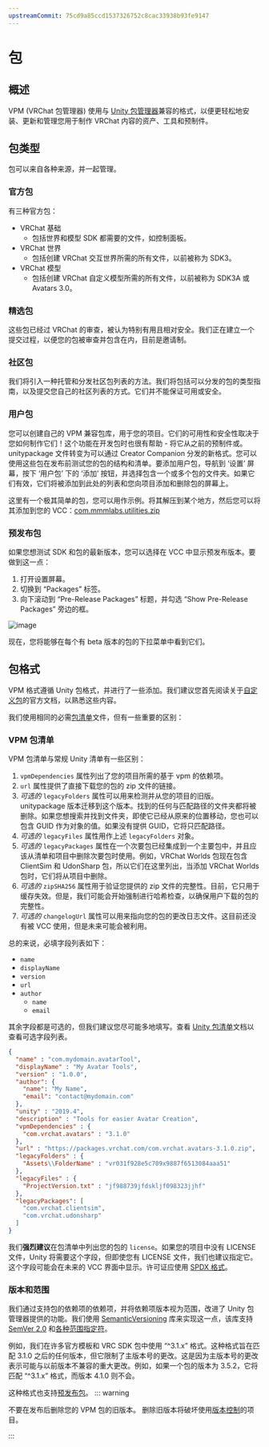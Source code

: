 ```yaml
---
upstreamCommit: 75cd9a85ccd1537326752c8cac33938b93fe9147
---
```


# 包

## 概述
VPM (VRChat 包管理器) 使用与 [Unity 包管理器](https://docs.unity3d.com/2019.4/Documentation/Manual/Packages.html)兼容的格式，以便更轻松地安装、更新和管理您用于制作 VRChat 内容的资产、工具和预制件。

## 包类型
包可以来自各种来源，并一起管理。
### 官方包
有三种官方包：
* VRChat 基础
  * 包括世界和模型 SDK 都需要的文件，如控制面板。
* VRChat 世界
  * 包括创建 VRChat 交互世界所需的所有文件，以前被称为 SDK3。
* VRChat 模型
  * 包括创建 VRChat 自定义模型所需的所有文件，以前被称为 SDK3A 或 Avatars 3.0。

### 精选包
这些包已经过 VRChat 的审查，被认为特别有用且相对安全。我们正在建立一个提交过程，以便您的包被审查并包含在内，目前是邀请制。

### 社区包
我们将引入一种托管和分发社区包列表的方法。我们将包括可以分发的包的类型指南，以及提交您自己的社区列表的方式。它们并不能保证可用或安全。

### 用户包
您可以创建自己的 VPM 兼容包库，用于您的项目。它们的可用性和安全性取决于您如何制作它们！这个功能在开发包时也很有帮助 - 将它从之前的预制件或。unitypackage 文件转变为可以通过 Creator Companion 分发的新格式。您可以使用这些包在发布前测试您的包的结构和清单。要添加用户包，导航到 ‘设置’ 屏幕，按下 ‘用户包’ 下的 ‘添加’ 按钮，并选择包含一个或多个包的文件夹。如果它们有效，它们将被添加到此处的列表和您向项目添加和删除包的屏幕上。

这里有一个极其简单的包，您可以用作示例。将其解压到某个地方，然后您可以将其添加到您的 VCC：[com.mmmlabs.utilities.zip](https://github.com/vrchat/packages/releases/download/3.0.3/com.mmmlabs.utilities.zip)

### 预发布包
如果您想测试 SDK 和包的最新版本，您可以选择在 VCC 中显示预发布版本。要做到这一点：
1. 打开设置屏幕。
2. 切换到 “Packages” 标签。
3. 向下滚动到 “Pre-Release Packages” 标题，并勾选 “Show Pre-Release Packages” 旁边的框。

![image](https://user-images.githubusercontent.com/737888/234437096-5c3013e9-c957-40ff-aba4-86cf3839750b.png)

现在，您将能够在每个有 beta 版本的包的下拉菜单中看到它们。

## 包格式
VPM 格式遵循 Unity 包格式，并进行了一些添加。我们建议您首先阅读关于[自定义包](https://docs.unity3d.com/2019.4/Documentation/Manual/CustomPackages.html)的官方文档，以熟悉这些内容。

我们使用相同的必需[包清单](https://docs.unity3d.com/2019.4/Documentation/Manual/upm-manifestPkg.html)文件，但有一些重要的区别：

### VPM 包清单
VPM 包清单与常规 Unity 清单有一些区别：

1. `vpmDependencies` 属性列出了您的项目所需的基于 vpm 的依赖项。
2. `url` 属性提供了直接下载您的包的 zip 文件的链接。
3. _可选的_ `legacyFolders` 属性可以用来检测并从您的项目的旧版。unitypackage 版本迁移到这个版本。找到的任何与匹配路径的文件夹都将被删除。如果您想搜索并找到文件夹，即使它已经从原来的位置移动，您也可以包含 GUID 作为对象的值。如果没有提供 GUID，它将只匹配路径。
4. _可选的_ `legacyFiles` 属性用作上述 `legacyFolders` 对象。
5. _可选的_ `legacyPackages` 属性在一个次要包已经集成到一个主要包中，并且应该从清单和项目中删除次要包时使用。例如，VRChat Worlds 包现在包含 ClientSim 和 UdonSharp 包，所以它们在这里列出，当添加 VRChat Worlds 包时，它们将从项目中删除。
6. _可选的_ `zipSHA256` 属性用于验证您提供的 zip 文件的完整性。目前，它只用于缓存失效。但是，我们可能会开始强制进行哈希检查，以确保用户下载的包的完整性。
7. _可选的_ `changelogUrl` 属性可以用来指向您的包的更改日志文件。这目前还没有被 VCC 使用，但是未来可能会被利用。

总的来说，必填字段列表如下：

- `name`
- `displayName`
- `version`
- `url`
- `author`
  - `name`
  - `email`

其余字段都是可选的，但我们建议您尽可能多地填写。查看 [Unity 包清单](https://docs.unity3d.com/2019.4/Documentation/Manual/upm-manifestPkg.html)文档以查看可选字段列表。

```json
{
  "name" : "com.mydomain.avatarTool",
  "displayName" : "My Avatar Tools",
  "version" : "1.0.0",
  "author": {
    "name": "My Name",
    "email": "contact@mydomain.com"
  },
  "unity" : "2019.4",
  "description" : "Tools for easier Avatar Creation",
  "vpmDependencies" : {
    "com.vrchat.avatars" : "3.1.0"
  },
  "url" : "https://packages.vrchat.com/com.vrchat.avatars-3.1.0.zip",
  "legacyFolders" : {
    "Assets\\FolderName" : "vr031f928e5c709x9887f6513084aaa51"
  },
  "legacyFiles" : {
    "ProjectVersion.txt" : "jf988739jfdskljf098323jjhf"
  },
  "legacyPackages": [
    "com.vrchat.clientsim",
    "com.vrchat.udonsharp"
  ]
}
```

我们**强烈建议**在包清单中列出您的包的 `license`。如果您的项目中没有 LICENSE 文件，Unity 将需要这个字段，但即使您有 LICENSE 文件，我们也建议指定它。这个字段可能会在未来的 VCC 界面中显示。许可证应使用 [SPDX 格式](https://spdx.org/licenses/)。

### 版本和范围
我们通过支持包的依赖项的依赖项，并将依赖项版本视为范围，改进了 Unity 包管理器提供的功能。我们使用 [SemanticVersioning](https://github.com/adamreeve/semver.net) 库来实现这一点，该库支持 [SemVer 2.0](https://semver.org/) 和[各种范围指定符](https://github.com/adamreeve/semver.net#ranges)。

例如，我们在许多官方模板和 VRC SDK 包中使用 “^3.1.x” 格式。这种格式旨在匹配 3.1.0 之后的任何版本，但它限制了主版本号的更改。这是因为主版本号的更改表示可能与以前版本不兼容的重大更改。例如，如果一个包的版本为 3.5.2，它将匹配 “^3.1.x” 格式，而版本 4.1.0 则不会。

这种格式也支持[预发布包](#prerelease-packages)。
::: warning

不要在发布后删除您的 VPM 包的旧版本。
删除旧版本将破坏使用[版本控制](https://vcc.docs.vrchat.com/vpm/source-control)的项目。

:::